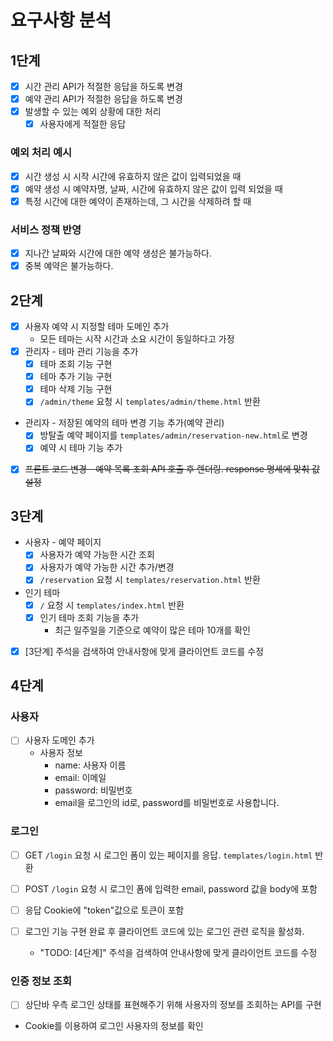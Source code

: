 # 요구사항 분석

## 1단계

- [x] 시간 관리 API가 적절한 응답을 하도록 변경 
- [x] 예약 관리 API가 적절한 응답을 하도록 변경
- [x] 발생할 수 있는 예외 상황에 대한 처리
  - [x] 사용자에게 적절한 응답 

### 예외 처리 예시
- [x] 시간 생성 시 시작 시간에 유효하지 않은 값이 입력되었을 때
- [x] 예약 생성 시 예약자명, 날짜, 시간에 유효하지 않은 값이 입력 되었을 때
- [x] 특정 시간에 대한 예약이 존재하는데, 그 시간을 삭제하려 할 때

### 서비스 정책 반영
- [x] 지나간 날짜와 시간에 대한 예약 생성은 불가능하다.
- [x] 중복 예약은 불가능하다.

## 2단계
- [x] 사용자 예약 시 지정할 테마 도메인 추가 
  - 모든 테마는 시작 시간과 소요 시간이 동일하다고 가정 
- [x] 관리자 - 테마 관리 기능을 추가
  - [x] 테마 조회 기능 구현
  - [x] 테마 추가 기능 구현
  - [x] 테마 삭제 기능 구현
  - [x] `/admin/theme` 요청 시 `templates/admin/theme.html` 반환
- 관리자 - 저장된 예약의 테마 변경 기능 추가(예약 관리)
  - [x] 방탈출 예약 페이지를 `templates/admin/reservation-new.html`로 변경
  - [x] 예약 시 테마 기능 추가
- [x] ~~프론트 코드 변경 - 예약 목록 조회 API 호출 후 렌더링. response 명세에 맞춰 값 설정~~

## 3단계
- 사용자 - 예약 페이지
  - [x] 사용자가 예약 가능한 시간 조회
  - [x] 사용자가 예약 가능한 시간 추가/변경
  - [x] `/reservation` 요청 시 `templates/reservation.html` 반환
- 인기 테마
  - [x] `/` 요청 시 `templates/index.html` 반환
  - [x] 인기 테마 조회 기능을 추가 
    - 최근 일주일을 기준으로 예약이 많은 테마 10개를 확인
- [x] [3단계] 주석을 검색하여 안내사항에 맞게 클라이언트 코드를 수정

## 4단계

### 사용자
- [ ] 사용자 도메인 추가
  - 사용자 정보 
    - name: 사용자 이름 
    - email: 이메일 
    - password: 비밀번호 
    - email을 로그인의 id로, password를 비밀번호로 사용합니다.
    
### 로그인
- [ ] GET `/login` 요청 시 로그인 폼이 있는 페이지를 응답. `templates/login.html` 반환
- [ ] POST `/login` 요청 시 로그인 폼에 입력한 email, password 값을 body에 포함
- [ ] 응답 Cookie에 "token"값으로 토큰이 포함

- [ ] 로그인 기능 구현 완료 후 클라이언트 코드에 있는 로그인 관련 로직을 활성화.
  - "TODO: [4단계]" 주석을 검색하여 안내사항에 맞게 클라이언트 코드를 수정

### 인증 정보 조회 
- [ ] 상단바 우측 로그인 상태를 표현해주기 위해 사용자의 정보를 조회하는 API를 구현
- Cookie를 이용하여 로그인 사용자의 정보를 확인
